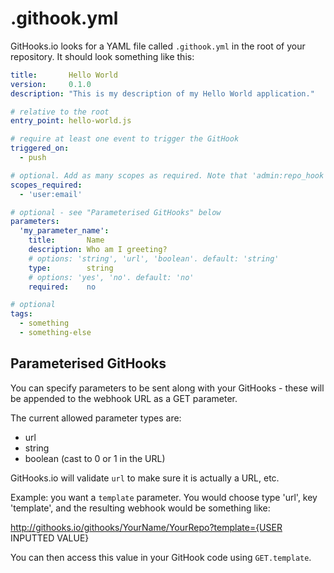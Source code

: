 # .githook.yml
GitHooks.io looks for a YAML file called `.githook.yml` in the root of your repository. It should look something like this:

```yaml
title:       Hello World
version:     0.1.0
description: "This is my description of my Hello World application."

# relative to the root
entry_point: hello-world.js

# require at least one event to trigger the GitHook
triggered_on:
  - push

# optional. Add as many scopes as required. Note that 'admin:repo_hook' will always be available, since it is required by GitHooks.io to properly manage GitHook installations.
scopes_required:
  - 'user:email'

# optional - see "Parameterised GitHooks" below
parameters:
  'my_parameter_name':
    title:       Name
    description: Who am I greeting?
    # options: 'string', 'url', 'boolean'. default: 'string'
    type:        string
    # options: 'yes', 'no'. default: 'no'
    required:    no

# optional
tags:
  - something
  - something-else
```

## Parameterised GitHooks
You can specify parameters to be sent along with your GitHooks - these will be appended to the webhook URL as a GET parameter.

The current allowed parameter types are:

* url
* string
* boolean (cast to 0 or 1 in the URL)

GitHooks.io will validate `url` to make sure it is actually a URL, etc.

Example: you want a `template` parameter. You would choose type 'url', key 'template', and the resulting webhook would be something like:

http://githooks.io/githooks/YourName/YourRepo?template={USER INPUTTED VALUE}

You can then access this value in your GitHook code using `GET.template`.
